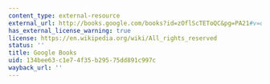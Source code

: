 ```yaml
---
content_type: external-resource
external_url: http://books.google.com/books?id=zOflScTEToQC&pg=PA21#v=onepage
has_external_license_warning: true
license: https://en.wikipedia.org/wiki/All_rights_reserved
status: ''
title: Google Books
uid: 134bee63-c1e7-4f35-b295-75dd891c997c
wayback_url: ''
---
```


